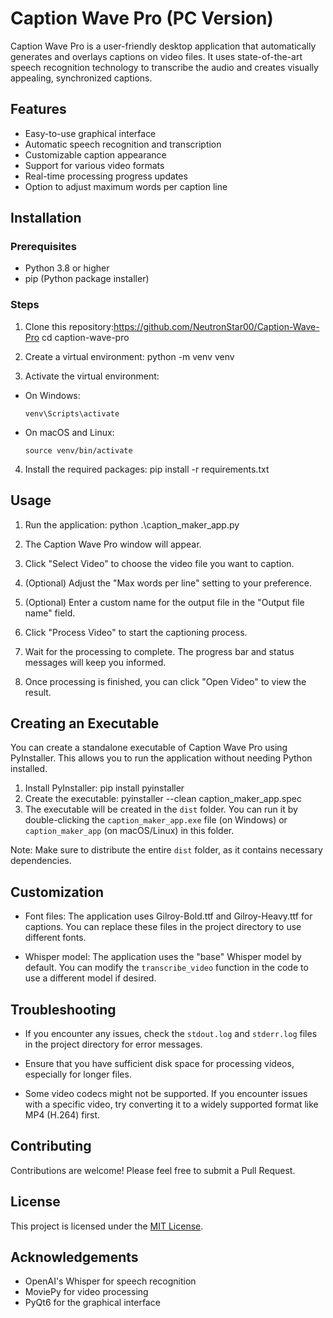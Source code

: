 # Caption Wave Pro (PC Version)

Caption Wave Pro is a user-friendly desktop application that automatically generates and overlays captions on video files. It uses state-of-the-art speech recognition technology to transcribe the audio and creates visually appealing, synchronized captions.

## Features

- Easy-to-use graphical interface
- Automatic speech recognition and transcription
- Customizable caption appearance
- Support for various video formats
- Real-time processing progress updates
- Option to adjust maximum words per caption line

## Installation

### Prerequisites

- Python 3.8 or higher
- pip (Python package installer)

### Steps

1. Clone this repository:https://github.com/NeutronStar00/Caption-Wave-Pro
   cd caption-wave-pro

2. Create a virtual environment: python -m venv venv

3. Activate the virtual environment:
- On Windows:
  ```
  venv\Scripts\activate
  ```
- On macOS and Linux:
  ```
  source venv/bin/activate
  ```

4. Install the required packages: pip install -r requirements.txt

## Usage

1. Run the application: python .\caption_maker_app.py

2. The Caption Wave Pro window will appear.

3. Click "Select Video" to choose the video file you want to caption.

4. (Optional) Adjust the "Max words per line" setting to your preference.

5. (Optional) Enter a custom name for the output file in the "Output file name" field.

6. Click "Process Video" to start the captioning process.

7. Wait for the processing to complete. The progress bar and status messages will keep you informed.

8. Once processing is finished, you can click "Open Video" to view the result.

## Creating an Executable

You can create a standalone executable of Caption Wave Pro using PyInstaller. This allows you to run the application without needing Python installed.

1. Install PyInstaller: pip install pyinstaller
2. Create the executable: pyinstaller --clean caption_maker_app.spec
3. The executable will be created in the `dist` folder. You can run it by double-clicking the `caption_maker_app.exe` file (on Windows) or `caption_maker_app` (on macOS/Linux) in this folder.

Note: Make sure to distribute the entire `dist` folder, as it contains necessary dependencies.

## Customization

- Font files: The application uses Gilroy-Bold.ttf and Gilroy-Heavy.ttf for captions. You can replace these files in the project directory to use different fonts.

- Whisper model: The application uses the "base" Whisper model by default. You can modify the `transcribe_video` function in the code to use a different model if desired.

## Troubleshooting

- If you encounter any issues, check the `stdout.log` and `stderr.log` files in the project directory for error messages.

- Ensure that you have sufficient disk space for processing videos, especially for longer files.

- Some video codecs might not be supported. If you encounter issues with a specific video, try converting it to a widely supported format like MP4 (H.264) first.

## Contributing

Contributions are welcome! Please feel free to submit a Pull Request.

## License

This project is licensed under the [MIT License](LICENSE).

## Acknowledgements

- OpenAI's Whisper for speech recognition
- MoviePy for video processing
- PyQt6 for the graphical interface

